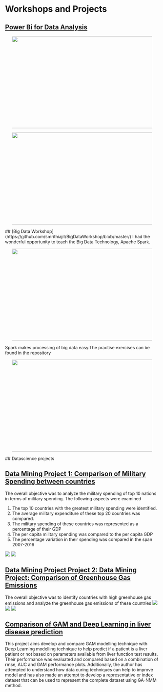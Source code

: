 # Workshops and Projects

## [Power Bi for Data Analysis](https://github.com/smrithiajit/POWER-BI/blob/main/crashdata.pdf)
<p align="center">
  <img width="460" height="300" src="https://github.com/smrithiajit/POWER-BI/blob/main/crashdata1024_1.jpg">
</p>
<p align="center">
  <img width="460" height="300" src="https://github.com/smrithiajit/BigDataWorkshop/blob/master/fig2.gif">
</p>
## [Big Data Workshop](https://github.com/smrithiajit/BigDataWorkshop/blob/master/)
I had the wonderful opportunity to teach the Big Data Technology, Apache Spark. 
<p align="center">
  <img width="460" height="300" src="https://github.com/smrithiajit/BigDataWorkshop/blob/master/fig1.gif">
</p>
Spark makes processing of big data easy.The practise exercises can be found in the repository

<p align="center">
  <img width="460" height="300" src="https://github.com/smrithiajit/BigDataWorkshop/blob/master/fig2.gif">
</p>
## Datascience projects

## [Data Mining Project 1: Comparison of Military Spending between countries](https://github.com/smrithiajit/Projects/blob/master/DATS%2B6103%2BSMRITHI%2BAJIT.ipynb)

The overall objective was to analyze the military spending of top 10 nations in terms of military spending.
The following aspects were examined

1.	The top 10 countries with the greatest military spending were identified.
2.	The average military expenditure of these top 20 countries was compared.
3.	The military spending of these countries was represented as a percentage of their GDP
4.	The per capita military spending was compared to the per capita GDP
5.	The percentage variation in their spending was compared in the span 2007-2016 
  
![](/images/dm1.png) ![](/images/dm2.png)

## [Data Mining Project Project 2: Data Mining Project: Comparison of Greenhouse Gas Emissions](https://github.com/smrithiajit/Projects/blob/master/DATS6103SMRITHIAJIT11DEC.ipynb)

The overall objective was to identify countries with high greenhouse gas emissions and analyze the greenhouse gas emissions of these countries
![](/images/emission2.png)
![](/images/emission3.png)
![](/images/gasemission1.png)

## [Comparison of GAM and Deep Learning in liver disease prediction](https://github.com/smrithiajit/Projects/blob/master/Comparison_of_GAMmodellingwithDeepLearning.pdf)
This project aims develop and compare GAM modelling technique with Deep Learning 
modelling technique to help predict if a patient is a liver patient or not based on 
parameters available from liver function test results. Their performance was evaluated 
and compared based on a combination of rmse, AUC and GAM performance plots. 
Additionally, the author has attempted to understand how data curing techniques can 
help to improve model and has also made an attempt to develop a representative or 
index dataset that can be used to represent the complete dataset using GA-NMM 
method.
